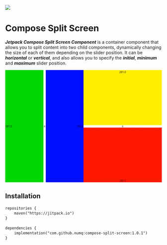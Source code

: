 <a href="https://www.buymeacoffee.com/numq"><img src="https://img.buymeacoffee.com/button-api/?text=Buy me a one way ticket&emoji=✈️&slug=numq&button_colour=5F7FFF&font_colour=ffffff&font_family=Inter&outline_colour=000000&coffee_colour=FFDD00" /></a>

# Compose Split Screen

**_Jetpack Compose Split Screen Component_** is a container component that allows you to split content into two child
components, dynamically changing the size of each of them depending on the slider position. It can be **_horizontal_**
or **_vertical_**, and also allows you to specify the **_initial_**, **_minimum_** and **_maximum_** slider position.

![Demonstration](media/demo.gif)

## Installation

```
repositories {
    maven("https://jitpack.io")
}

dependencies {
    implementation("com.github.numq:compose-split-screen:1.0.1")
}
```